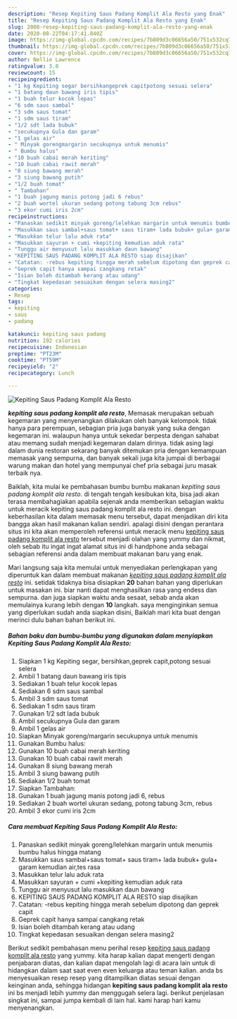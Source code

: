 ```yaml
---
description: "Resep Kepiting Saus Padang Komplit Ala Resto yang Enak"
title: "Resep Kepiting Saus Padang Komplit Ala Resto yang Enak"
slug: 2008-resep-kepiting-saus-padang-komplit-ala-resto-yang-enak
date: 2020-08-22T04:17:41.840Z
image: https://img-global.cpcdn.com/recipes/7b809d3c06656a50/751x532cq70/kepiting-saus-padang-komplit-ala-resto-foto-resep-utama.jpg
thumbnail: https://img-global.cpcdn.com/recipes/7b809d3c06656a50/751x532cq70/kepiting-saus-padang-komplit-ala-resto-foto-resep-utama.jpg
cover: https://img-global.cpcdn.com/recipes/7b809d3c06656a50/751x532cq70/kepiting-saus-padang-komplit-ala-resto-foto-resep-utama.jpg
author: Nellie Lawrence
ratingvalue: 3.8
reviewcount: 15
recipeingredient:
- "1 kg Kepiting segar bersihkangeprek capitpotong sesuai selera"
- "1 batang daun bawang iris tipis"
- "1 buah telur kocok lepas"
- "6 sdm saus sambal"
- "3 sdm saus tomat"
- "1 sdm saus tiram"
- "1/2 sdt lada bubuk"
- "secukupnya Gula dan garam"
- "1 gelas air"
- " Minyak gorengmargarin secukupnya untuk menumis"
- " Bumbu halus"
- "10 buah cabai merah keriting"
- "10 buah cabai rawit merah"
- "8 siung bawang merah"
- "3 siung bawang putih"
- "1/2 buah tomat"
- " Tambahan"
- "1 buah jagung manis potong jadi 6 rebus"
- "2 buah wortel ukuran sedang potong tabung 3cm rebus"
- "3 ekor cumi iris 2cm"
recipeinstructions:
- "Panaskan sedikit minyak goreng/lelehkan margarin untuk menumis bumbu halus hingga matang"
- "Masukkan saus sambal+saus tomat+ saus tiram+ lada bubuk+ gula+ garam kemudian air,tes rasa"
- "Masukkan telur lalu aduk rata"
- "Masukkan sayuran + cumi +kepiting kemudian aduk rata"
- "Tunggu air menyusut lalu masukkan daun bawang"
- "KEPITING SAUS PADANG KOMPLIT ALA RESTO siap disajikan"
- "Catatan: -rebus kepiting hingga merah sebelum dipotong dan geprek capit"
- "Geprek capit hanya sampai cangkang retak"
- "Isian boleh ditambah kerang atau udang"
- "Tingkat kepedasan sesuaikan dengan selera masing2"
categories:
- Resep
tags:
- kepiting
- saus
- padang

katakunci: kepiting saus padang 
nutrition: 192 calories
recipecuisine: Indonesian
preptime: "PT23M"
cooktime: "PT59M"
recipeyield: "2"
recipecategory: Lunch

---
```



![Kepiting Saus Padang Komplit Ala Resto](https://img-global.cpcdn.com/recipes/7b809d3c06656a50/751x532cq70/kepiting-saus-padang-komplit-ala-resto-foto-resep-utama.jpg)

<b><i>kepiting saus padang komplit ala resto</i></b>, Memasak merupakan sebuah kegemaran yang menyenangkan dilakukan oleh banyak kelompok. tidak hanya para perempuan, sebagian pria juga banyak yang suka dengan kegemaran ini. walaupun hanya untuk sekedar berpesta dengan sahabat atau memang sudah menjadi kegemaran dalam dirinya. tidak asing lagi dalam dunia restoran sekarang banyak ditemukan pria dengan kemampuan memasak yang sempurna, dan banyak sekali juga kita jumpai di berbagai warung makan dan hotel yang mempunyai chef pria sebagai juru masak terbaik nya.

Baiklah, kita mulai ke pembahasan bumbu bumbu makanan <i>kepiting saus padang komplit ala resto</i>. di tengah tengah kesibukan kita, bisa jadi akan terasa membahagiakan apabila sejenak anda memberikan sebagian waktu untuk meracik kepiting saus padang komplit ala resto ini. dengan keberhasilan kita dalam memasak menu tersebut, dapat menjadikan diri kita bangga akan hasil makanan kalian sendiri. apalagi disini dengan perantara situs ini kita akan memperoleh referensi untuk meracik menu <u>kepiting saus padang komplit ala resto</u> tersebut menjadi olahan yang yummy dan nikmat, oleh sebab itu ingat ingat alamat situs ini di handphone anda sebagai sebagian referensi anda dalam membuat makanan baru yang enak.




Mari langsung saja kita memulai untuk menyediakan perlengkapan yang diperuntuk kan dalam membuat makanan <u><i>kepiting saus padang komplit ala resto</i></u> ini. setidak tidaknya bisa disiapkan <b>20</b> bahan bahan yang diperlukan untuk masakan ini. biar nanti dapat menghasilkan rasa yang endess dan sempurna. dan juga siapkan waktu anda sesaat, sebab anda akan memulainya kurang lebih dengan <b>10</b> langkah. saya menginginkan semua yang diperlukan sudah anda siapkan disini, Baiklah mari kita buat dengan merinci dulu bahan bahan berikut ini.

<!--inarticleads1-->

##### Bahan baku dan bumbu-bumbu yang digunakan dalam menyiapkan Kepiting Saus Padang Komplit Ala Resto:

1. Siapkan 1 kg Kepiting segar, bersihkan,geprek capit,potong sesuai selera
1. Ambil 1 batang daun bawang iris tipis
1. Sediakan 1 buah telur kocok lepas
1. Sediakan 6 sdm saus sambal
1. Ambil 3 sdm saus tomat
1. Sediakan 1 sdm saus tiram
1. Gunakan 1/2 sdt lada bubuk
1. Ambil secukupnya Gula dan garam
1. Ambil 1 gelas air
1. Siapkan  Minyak goreng/margarin secukupnya untuk menumis
1. Gunakan  Bumbu halus:
1. Gunakan 10 buah cabai merah keriting
1. Gunakan 10 buah cabai rawit merah
1. Gunakan 8 siung bawang merah
1. Ambil 3 siung bawang putih
1. Sediakan 1/2 buah tomat
1. Siapkan  Tambahan:
1. Gunakan 1 buah jagung manis potong jadi 6, rebus
1. Sediakan 2 buah wortel ukuran sedang, potong tabung 3cm, rebus
1. Ambil 3 ekor cumi iris 2cm




<!--inarticleads2-->

##### Cara membuat Kepiting Saus Padang Komplit Ala Resto:

1. Panaskan sedikit minyak goreng/lelehkan margarin untuk menumis bumbu halus hingga matang
1. Masukkan saus sambal+saus tomat+ saus tiram+ lada bubuk+ gula+ garam kemudian air,tes rasa
1. Masukkan telur lalu aduk rata
1. Masukkan sayuran + cumi +kepiting kemudian aduk rata
1. Tunggu air menyusut lalu masukkan daun bawang
1. KEPITING SAUS PADANG KOMPLIT ALA RESTO siap disajikan
1. Catatan: -rebus kepiting hingga merah sebelum dipotong dan geprek capit
1. Geprek capit hanya sampai cangkang retak
1. Isian boleh ditambah kerang atau udang
1. Tingkat kepedasan sesuaikan dengan selera masing2




Berikut sedikit pembahasan menu perihal resep <u>kepiting saus padang komplit ala resto</u> yang yummy. kita harap kalian dapat mengerti dengan penjabaran diatas, dan kalian dapat mengolah lagi di acara lain untuk di hidangkan dalam saat saat even even keluarga atau teman kalian. anda bs menyesuaikan resep resep yang ditampilkan diatas sesuai dengan keinginan anda, sehingga hidangan <b>kepiting saus padang komplit ala resto</b> ini bs menjadi lebih yummy dan menggugah selera lagi. berikut penjelasan singkat ini, sampai jumpa kembali di lain hal. kami harap hari kamu menyenangkan.
